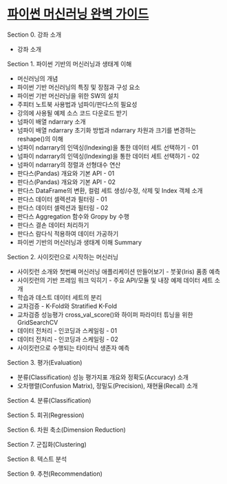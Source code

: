 # [파이썬 머신러닝 완벽 가이드](https://www.inflearn.com/course/%ED%8C%8C%EC%9D%B4%EC%8D%AC-%EB%A8%B8%EC%8B%A0%EB%9F%AC%EB%8B%9D-%EC%99%84%EB%B2%BD%EA%B0%80%EC%9D%B4%EB%93%9C#curriculum)

Section 0. 강좌 소개
- 강좌 소개

Section 1. 파이썬 기반의 머신러닝과 생태계 이해
- 머신러닝의 개념
- 파이썬 기반 머신러닝의 특징 및 장점과 구성 요소
- 파이썬 기반 머신러닝을 위한 SW의 설치
- 주피터 노트북 사용법과 넘파이/판다스의 필요성
- 강의에 사용될 예제 소스 코드 다운로드 받기
- 넘파이 배열 ndarrary 소개
- 넘파이 배열 ndarrary 초기화 방법과 ndarrary 차원과 크기를 변경하는 reshape()의 이해
- 넘파이 ndarrary의 인덱싱(Indexing)을 통한 데이터 세트 선택하기 - 01
- 넘파이 ndarrary의 인덱싱(Indexing)을 통한 데이터 세트 선택하기 - 02
- 넘파이 ndarrary의 정렬과 선형대수 연산
- 판다스(Pandas) 개요와 기본 API - 01
- 판다스(Pandas) 개요와 기본 API - 02
- 판다스 DataFrame의 변환, 컬럼 세트 생성/수정, 삭제 및 Index 객체 소개
- 판다스 데이터 셀렉션과 필터링 - 01
- 판다스 데이터 셀력션과 필터링 - 02
- 판다스 Aggregation 함수와 Gropy by 수행
- 판다스 결손 데이터 처리하기
- 판다스 람다식 적용하여 데이터 가공하기
- 파이썬 기반의 머신러닝과 생태계 이해 Summary

Section 2. 사이킷런으로 시작하는 머신러닝
- 사이킷런 소개와 첫번째 머신러닝 애플리케이션 만들어보기 - 붓꽃(Iris) 품종 예측
- 사이킷런의 기반 프레임 워크 익히기 - 주요 API/모듈 및 내장 예제 데이터 세트 소개
- 학습과 데스트 데이터 세트의 분리
- 교차검증 - K-Fold와 Stratified K-Fold
- 교차검증 성능평가 cross_val_score()와 하이퍼 파라미터 튜닝을 위한 GridSearchCV
- 데이터 전처리 - 인코딩과 스케일링 - 01
- 데이터 전처리 - 인코딩과 스케일링 - 02
- 사이킷런으로 수행되는 타이타닉 생존자 예측

Section 3. 평가(Evaluation)
- 분류(Classification) 성능 평가지표 개요와 정확도(Accuracy) 소개
- 오차행렬(Confusion Matrix), 정밀도(Precision), 재현율(Recall) 소개

Section 4. 분류(Classification)

Section 5. 회귀(Regression)

Section 6. 차원 축소(Dimension Reduction)

Section 7. 군집화(Clustering)

Section 8. 텍스트 분석

Section 9. 추천(Recommendation)
